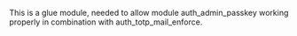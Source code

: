 This is a glue module, needed to allow module auth_admin_passkey working
properly in combination with auth_totp_mail_enforce.
